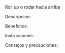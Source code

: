 Roll up o rodar hacia arriba

Descripcion:



Beneficios:



Instrucciones:



Consejos y precauciones:



